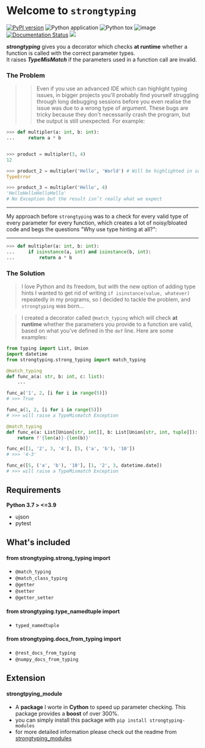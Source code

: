 # Welcome to `strongtyping`
[![PyPI version](https://badge.fury.io/py/strongtyping.svg)](https://badge.fury.io/py/strongtyping)
![Python application](https://github.com/FelixTheC/strongtyping/workflows/Python%20application/badge.svg)
![Python tox](https://github.com/FelixTheC/strongtyping/workflows/Python%20tox/badge.svg)
![image](https://codecov.io/gh/FelixTheC/strongtyping/graph/badge.svg)
[![Documentation Status](https://readthedocs.org/projects/strongtyping/badge/?version=latest)](https://strongtyping.readthedocs.io/en/latest/?badge=latest)
[![](https://img.shields.io/pypi/dm/strongtyping.svg)](https://pypi.org/project/strongtyping/)


<p><b><em>strongtyping</em></b> gives you  a decorator which checks <b>at runtime</b> whether a function is called with the correct parameter types.<br> 
It raises <b><em>TypeMisMatch</em></b> if the parameters used in a function call are invalid.</p>

### The Problem

>> Even if you use an advanced IDE which can highlight typing issues, in bigger projects you'll probably find yourself struggling through long debugging sessions before you even realise the issue was due to a wrong type of argument.  These bugs are tricky because they don't necessarily crash the program, but the output is still unexpected.  For example:
> 

```python
>>> def multipler(a: int, b: int):
...     return a * b


>>> product = multipler(3, 4)
12

>>> product_2 = multipler('Hello', 'World') # Will be highlighted in some IDE's
TypeError

>>> product_3 = multipler('Hello', 4)
'HelloHelloHelloHello'
# No Exception but the result isn’t really what we expect
```
___
My approach before `strongtyping` was to a check for every valid type of every parameter for every function, which creates a lot of noisy/bloated code and begs the questions "Why use type hinting at all?":
___

```python
>>> def multipler(a: int, b: int):
...     if isinstance(a, int) and isinstance(b, int):
...         return a * b

```

### The Solution

> I love Python and its freedom, but with the new option of adding type hints I wanted to get rid of writing `if isinstance(value, whatever)` repeatedly in my programs, so I decided to tackle the problem, and `strongtyping` was born...

> I created a decorator called `@match_typing` which will check <b>at runtime</b> whether the parameters you provide to a function are valid, based on what you've defined in the `def` line.  Here are some examples:
> 
```python
from typing import List, Union
import datetime
from strongtyping.strong_typing import match_typing

@match_typing
def func_a(a: str, b: int, c: list):
    ...

func_a('1', 2, [i for i in range(5)])
# >>> True

func_a(1, 2, [i for i in range(5)])
# >>> will raise a TypeMismatch Exception

@match_typing
def func_e(a: List[Union[str, int]], b: List[Union[str, int, tuple]]):
    return f'{len(a)}-{len(b)}'

func_e([1, '2', 3, '4'], [5, ('a', 'b'), '10'])
# >>> '4-3'

func_e([5, ('a', 'b'), '10'], [1, '2', 3, datetime.date])
# >>> will raise a TypeMismatch Exception
```

## Requirements
<b>Python 3.7 > <=3.9</b>

- ujson
- pytest
 

## What's included
#### from strongtyping.strong_typing import

* `@match_typing`
* `@match_class_typing`
* `@getter`
* `@setter`
* `@getter_setter`

#### from strongtyping.type_namedtuple import 
* `typed_namedtuple`

#### from strongtyping.docs_from_typing import
* `@rest_docs_from_typing`
* `@numpy_docs_from_typing`


## Extension
#### strongtpying_module

- A __package__ I worte in __Cython__ to speed up parameter checking.  This package provides a __boost__ of over 300%.
- you can simply install this package with `pip install strongtyping-modules`
- for more detailed information please check out the readme from [strongtyping_modules](https://github.com/FelixTheC/strongtyping_modules/blob/master/README.md)

